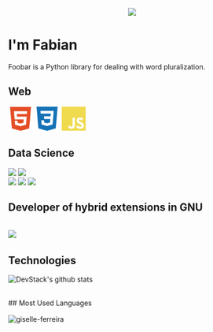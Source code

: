 <p align="center">
<img src="https://cdn.jsdelivr.net/gh/devicons/devicon/icons/github/github-original.svg" width="100"/>
</p>

<h1>I'm Fabian</h1>

Foobar is a Python library for dealing with word pluralization.


## Web
<p align="left">
  <img src="https://raw.githubusercontent.com/devicons/devicon/master/icons/html5/html5-plain.svg" width="50">
  <img src="https://raw.githubusercontent.com/devicons/devicon/master/icons/css3/css3-plain.svg" width="50">
  <img src="https://raw.githubusercontent.com/devicons/devicon/master/icons/javascript/javascript-plain.svg" width="50">
</p>

## Data Science
<p align="left">
  <img src="https://cdn.jsdelivr.net/gh/devicons/devicon/icons/r/r-original.svg" width="50">
  <img src="https://cdn.jsdelivr.net/gh/devicons/devicon/icons/matlab/matlab-original.svg" width="50">
<br>                                                                                                    
  <img src="https://cdn.jsdelivr.net/gh/devicons/devicon/icons/python/python-original.svg" width="50"> 
  <img src="https://cdn.jsdelivr.net/gh/devicons/devicon/icons/numpy/numpy-original-wordmark.svg" width="50">
  <img src="https://cdn.jsdelivr.net/gh/devicons/devicon/icons/pandas/pandas-original-wordmark.svg" width="50">    
  
## Developer of hybrid extensions in GNU
<br>    
  <img src="https://upload.wikimedia.org/wikipedia/commons/0/01/Gnu-head-30-years-anniversary.svg" width="50">
</p>  

## Technologies
![DevStack's github stats](https://github-readme-stats.vercel.app/api?username=faespa)


<br>
## Most Used Languages
<p><img align="center" src="https://github-readme-stats.vercel.app/api/top-langs?username=faespa&show_icons=true&locale=en&layout=compact&title_color=fff&text_color=f8f8f2&hide=java&bg_color=171c24" alt="giselle-ferreira" /></p>
<br>
